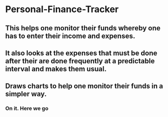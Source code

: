 # Personal-Finance-Tracker
## This helps one monitor their funds whereby one has to enter their income and expenses.
## It also looks at the expenses that must be done after their are done frequently at a predictable interval and makes them usual.
## Draws charts to help one monitor their funds in a simpler way.
### On it. Here we go
